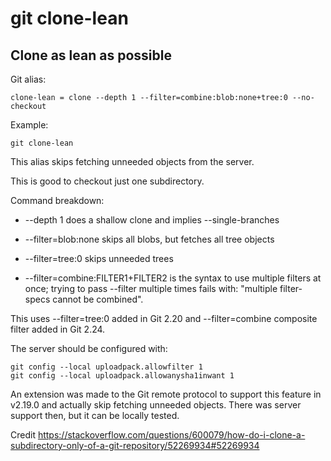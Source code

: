 # git clone-lean

## Clone as lean as possible

Git alias:

```git
clone-lean = clone --depth 1 --filter=combine:blob:none+tree:0 --no-checkout
```

Example:

```shell
git clone-lean
```

This alias skips fetching unneeded objects from the server.

This is good to checkout just one subdirectory.

Command breakdown:

  * --depth 1 does a shallow clone and implies --single-branches

  * --filter=blob:none skips all blobs, but fetches all tree objects

  * --filter=tree:0 skips unneeded trees

  * --filter=combine:FILTER1+FILTER2 is the syntax to use multiple
      filters at once; trying to pass --filter multiple times fails
      with: "multiple filter-specs cannot be combined".

This uses --filter=tree:0 added in Git 2.20 and --filter=combine
composite filter added in Git 2.24.

The server should be configured with:

    git config --local uploadpack.allowfilter 1
    git config --local uploadpack.allowanysha1inwant 1

An extension was made to the Git remote protocol to support this
feature in v2.19.0 and actually skip fetching unneeded objects.
There was server support then, but it can be locally tested.

Credit <https://stackoverflow.com/questions/600079/how-do-i-clone-a-subdirectory-only-of-a-git-repository/52269934#52269934>
